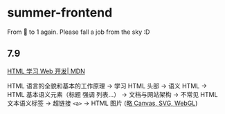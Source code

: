 # summer-frontend

From 🥚 to 1 again. Please fall a job from the sky :D

## 7.9

[HTML 学习 Web 开发| MDN](https://developer.mozilla.org/zh-CN/docs/Learn_web_development/Core/Structuring_content)

HTML 语言的全貌和基本的工作原理 -> 学习 HTML 头部 -> 语义 HTML -> HTML 基本语义元素（标题 强调 列表…） -> 文档与网站架构 -> 不常见 HTML 文本语义标签 -> 超链接 `<a>` -> HTML 图片 (<u>略 Canvas, SVG, WebGL</u>)
